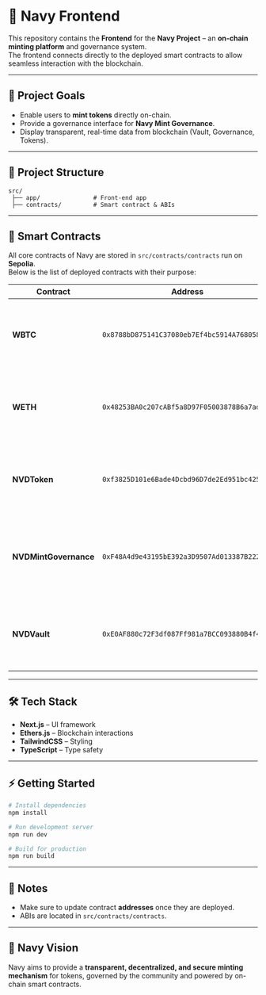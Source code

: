 # 🌊 Navy Frontend

This repository contains the **Frontend** for the **Navy Project** – an **on-chain minting platform** and governance system.  
The frontend connects directly to the deployed smart contracts to allow seamless interaction with the blockchain.

---

## 🚀 Project Goals
- Enable users to **mint tokens** directly on-chain.  
- Provide a governance interface for **Navy Mint Governance**.  
- Display transparent, real-time data from blockchain (Vault, Governance, Tokens).  

---

## 📂 Project Structure

```
src/
 ├── app/               # Front-end app
 ├── contracts/         # Smart contract & ABIs
```

---

## 📜 Smart Contracts

All core contracts of Navy are stored in `src/contracts/contracts` run on **Sepolia**.  
Below is the list of deployed contracts with their purpose:

| Contract              | Address | Description                                                                 |
|-----------------------|--------------------------|-----------------------------------------------------------------------------|
| **WBTC**              | `0x8788bD875141C37080eb7Ef4bc5914A768058169`                 | Test token simulating Wrapped Bitcoin. Used for testing and integration.    |
| **WETH**              | `0x48253BA0c207cABf5a8D97F05003878B6a7adc02`                 | Test token simulating Wrapped Ether. Used for testing and integration.        |
| **NVDToken**          | `0xf3825D101e6Bade4Dcbd96D7de2Ed951bc425e18`                 | The main **Navy Token Vietnam Dong (NVD)** used within the ecosystem.                    |
| **NVDMintGovernance** | `0xF48A4d9e43195bE392a3D9507Ad013387B22223D`                 | Governance contract controlling minting rules, permissions, and proposals.  |
| **NVDVault**          | `0xE0AF880c72F3df087Ff981a7BCC093880B4f4782`                 | Secure vault managing collateral, reserves, and overall protocol stability. |

---

## 🛠️ Tech Stack
- **Next.js** – UI framework  
- **Ethers.js** – Blockchain interactions  
- **TailwindCSS** – Styling  
- **TypeScript** – Type safety  

---

## ⚡ Getting Started

```bash
# Install dependencies
npm install
```
```bash
# Run development server
npm run dev
```
```bash
# Build for production
npm run build
```

---

## 📌 Notes
- Make sure to update contract **addresses** once they are deployed.  
- ABIs are located in `src/contracts/contracts`.  

---

## 🐋 Navy Vision
Navy aims to provide a **transparent, decentralized, and secure minting mechanism** for tokens, governed by the community and powered by on-chain smart contracts.
